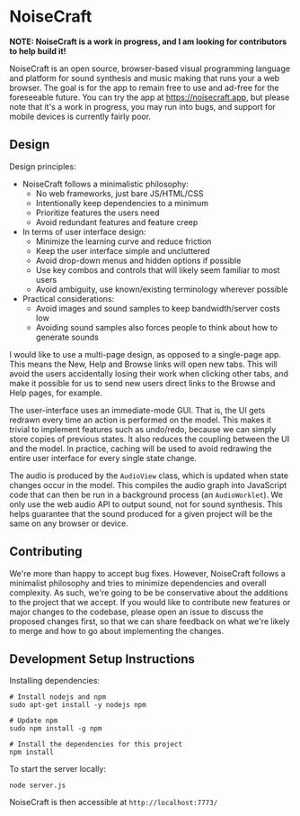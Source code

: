 # NoiseCraft

**NOTE: NoiseCraft is a work in progress, and I am looking for contributors to help build it!**

NoiseCraft is an open source, browser-based visual programming language and platform for
sound synthesis and music making that runs your a web browser.
The goal is for the app to remain free to use and ad-free for the foreseeable future.
You can try the app at https://noisecraft.app, but please note that it's a work in progress,
you may run into bugs, and support for mobile devices is currently fairly poor.

## Design

Design principles:
- NoiseCraft follows a minimalistic philosophy:
  - No web frameworks, just bare JS/HTML/CSS
  - Intentionally keep dependencies to a minimum
  - Prioritize features the users need
  - Avoid redundant features and feature creep
- In terms of user interface design:
  - Minimize the learning curve and reduce friction
  - Keep the user interface simple and uncluttered
  - Avoid drop-down menus and hidden options if possible
  - Use key combos and controls that will likely seem familiar to most users
  - Avoid ambiguity, use known/existing terminology wherever possible
- Practical considerations:
  - Avoid images and sound samples to keep bandwidth/server costs low
  - Avoiding sound samples also forces people to think about how to generate sounds

I would like to use a multi-page design, as opposed to a single-page app. This means
the New, Help and Browse links will open new tabs. This will avoid the users accidentally
losing their work when clicking other tabs, and make it possible for us to send new users
direct links to the Browse and Help pages, for example.

The user-interface uses an immediate-mode GUI. That is, the UI gets redrawn every time
an action is performed on the model. This makes it trivial to implement features such
as undo/redo, because we can simply store copies of previous states. It also reduces
the coupling between the UI and the model. In practice, caching will be used to avoid
redrawing the entire user interface for every single state change.

The audio is produced by the `AudioView` class, which is updated when state changes
occur in the model. This compiles the audio graph into JavaScript code that can then
be run in a background process (an `AudioWorklet`). We only use the web audio API
to output sound, not for sound synthesis. This helps guarantee that the sound
produced for a given project will be the same on any browser or device.

## Contributing

We're more than happy to accept bug fixes. However, NoiseCraft follows
a minimalist philosophy and tries to minimize dependencies and overall complexity.
As such, we're going to be
be conservative about the additions to the project that we accept. If you would
like to contribute new features or major changes to the codebase, please open an
issue to discuss the proposed changes first, so
that we can share feedback on what we're likely to merge and how to go
about implementing the changes.

## Development Setup Instructions

Installing dependencies:

```
# Install nodejs and npm
sudo apt-get install -y nodejs npm

# Update npm
sudo npm install -g npm

# Install the dependencies for this project
npm install
```

To start the server locally:

```
node server.js
```

NoiseCraft is then accessible at `http://localhost:7773/`
